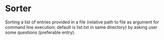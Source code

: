 # Sorter

Sorting a list of entries provided in a file (relative path to file as argument for command line execution; default is list.txt in same directory) by asking user some questions (preferable entry).
